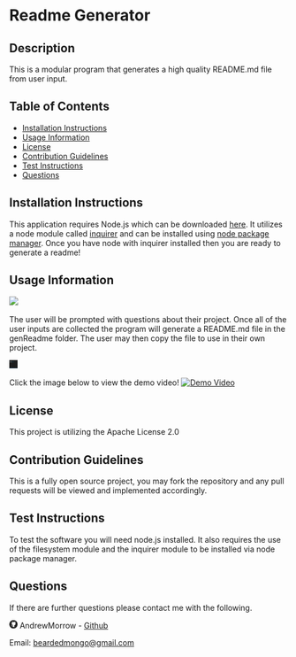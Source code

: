 # Readme Generator

## Description

This is a modular program that generates a high quality README.md file from user input.

## Table of Contents

-   [Installation Instructions](#installation-instructions)
-   [Usage Information](#usage-information)
-   [License](#license)
-   [Contribution Guidelines](#contribution-guidelines)
-   [Test Instructions](#test-instructions)
-   [Questions](#questions)

## Installation Instructions

This application requires Node.js which can be downloaded <a href="https://nodejs.org/en/" target="_blank">here</a>. It utilizes a node module called <a href="https://www.npmjs.com/package/inquirer" target="_blank">inquirer</a> and can be installed using <a href="https://www.npmjs.com/" target="_blank">node package manager</a>. Once you have node with inquirer installed then you are ready to generate a readme!

## Usage Information

<img src = "https://img.shields.io/badge/license-Apache-blue">

The user will be prompted with questions about their project. Once all of the user inputs are collected the program will generate a README.md file in the genReadme folder. The user may then copy the file to use in their own project.

<img src = "images/readmeGeneratorScreenshot.png" alt= 'Screenshot of program' width="15px" height="15px">

Click the image below to view the demo video!
[![Demo Video](https://drive.google.com/file/d/1x5BcrTCjW3sLW5Bx3zMJma0-R6iaTwAp/view)](https://drive.google.com/file/d/1x5BcrTCjW3sLW5Bx3zMJma0-R6iaTwAp/view)

## License

This project is utilizing the Apache License 2.0

## Contribution Guidelines

This is a fully open source project, you may fork the repository and any pull requests will be viewed and implemented accordingly.

## Test Instructions

To test the software you will need node.js installed. It also requires the use of the filesystem module and the inquirer module to be installed via node package manager.

## Questions

If there are further questions please contact me with the following.

<img src = "images/githubLogoCrop.png" alt= 'Github Logo' width="15px" height="15px"> AndrewMorrow - <a href="https://github.com/AndrewMorrow" target= "_blank">Github</a>

Email: beardedmongo@gmail.com
